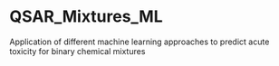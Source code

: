 # QSAR_Mixtures_ML
 Application of different machine learning approaches to predict acute toxicity for binary chemical mixtures
